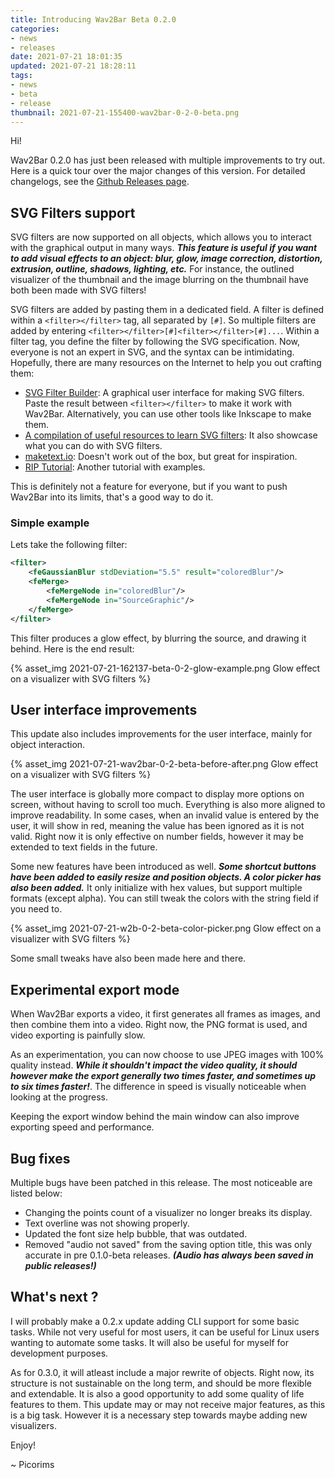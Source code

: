 ```yaml
---
title: Introducing Wav2Bar Beta 0.2.0
categories:
- news
- releases
date: 2021-07-21 18:01:35
updated: 2021-07-21 18:28:11
tags:
- news
- beta
- release
thumbnail: 2021-07-21-155400-wav2bar-0-2-0-beta.png
---
```



Hi!

Wav2Bar 0.2.0 has just been released with multiple improvements to try out. Here is a quick tour over the major changes of this version. For detailed changelogs, see the [Github Releases page](https://github.com/Picorims/wav2bar/releases/tag/v0.2.0 "Wav2Bar 0.2.0 changelogs").

## SVG Filters support

SVG filters are now supported on all objects, which allows you to interact with the graphical output in many ways. ***This feature is useful if you want to add visual effects to an object: blur, glow, image correction, distortion, extrusion, outline, shadows, lighting, etc.*** For instance, the outlined visualizer of the thumbnail and the image blurring on the thumbnail have both been made with SVG filters!

SVG filters are added by pasting them in a dedicated field. A filter is defined within a `<filter></filter>` tag, all separated by `[#]`. So multiple filters are added by entering `<filter></filter>[#]<filter></filter>[#]...`. Within a filter tag, you define the filter by following the SVG specification. Now, everyone is not an expert in SVG, and the syntax can be intimidating. Hopefully, there are many resources on the Internet to help you out crafting them:

- [SVG Filter Builder](https://svgfilters.com/): A graphical user interface for making SVG filters. Paste the result between `<filter></filter>` to make it work with Wav2Bar. Alternatively, you can use other tools like Inkscape to make them.
- [A compilation of useful resources to learn SVG filters](https://speckyboy.com/svg-filter-tutorials/ "The 10 Best SVG Filter Resources & Tutorials"): It also showcase what you can do with SVG filters.
- [maketext.io](https://maketext.io/): Doesn't work out of the box, but great for inspiration.
- [RIP Tutorial](https://riptutorial.com/svg/topic/3262/filters): Another tutorial with examples.

This is definitely not a feature for everyone, but if you want to push Wav2Bar into its limits, that's a good way to do it.

### Simple example

Lets take the following filter:
```svg
<filter>
    <feGaussianBlur stdDeviation="5.5" result="coloredBlur"/>
    <feMerge>
        <feMergeNode in="coloredBlur"/>
        <feMergeNode in="SourceGraphic"/>
    </feMerge> 
</filter>
```
This filter produces a glow effect, by blurring the source, and drawing it behind. Here is the end result:

{% asset_img 2021-07-21-162137-beta-0-2-glow-example.png Glow effect on a visualizer with SVG filters %}

## User interface improvements

This update also includes improvements for the user interface, mainly for object interaction.

{% asset_img 2021-07-21-wav2bar-0-2-beta-before-after.png Glow effect on a visualizer with SVG filters %}

The user interface is globally more compact to display more options on screen, without having to scroll too much. Everything is also more aligned to improve readability. In some cases, when an invalid value is entered by the user, it will show in red, meaning the value has been ignored as it is not valid. Right now it is only effective on number fields, however it may be extended to text fields in the future.

Some new features have been introduced as well. ***Some shortcut buttons have been added to easily resize and position objects. A color picker has also been added.*** It only initialize with hex values, but support multiple formats (except alpha). You can still tweak the colors with the string field if you need to.

{% asset_img 2021-07-21-w2b-0-2-beta-color-picker.png Glow effect on a visualizer with SVG filters %}

Some small tweaks have also been made here and there.

## Experimental export mode

When Wav2Bar exports a video, it first generates all frames as images, and then combine them into a video. Right now, the PNG format is used, and video exporting is painfully slow.

As an experimentation, you can now choose to use JPEG images with 100% quality instead. ***While it shouldn't impact the video quality, it should however make the export generally two times faster, and sometimes up to six times faster!***. The difference in speed is visually noticeable when looking at the progress.

Keeping the export window behind the main window can also improve exporting speed and performance.

## Bug fixes

Multiple bugs have been patched in this release. The most noticeable are listed below:
- Changing the points count of a visualizer no longer breaks its display.
- Text overline was not showing properly.
- Updated the font size help bubble, that was outdated.
- Removed "audio not saved" from the saving option title, this was only accurate in pre 0.1.0-beta releases. ***(Audio has always been saved in public releases!)***

## What's next ?

I will probably make a 0.2.x update adding CLI support for some basic tasks. While not very useful for most users, it can be useful for Linux users wanting to automate some tasks. It will also be useful for myself for development purposes.

As for 0.3.0, it will atleast include a major rewrite of objects. Right now, its structure is not sustainable on the long term, and should be more flexible and extendable. It is also a good opportunity to add some quality of life features to them. This update may or may not receive major features, as this is a big task. However it is a necessary step towards maybe adding new visualizers.

Enjoy!

~ Picorims